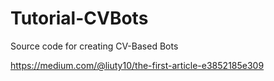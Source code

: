 # Tutorial-CVBots
Source code for creating CV-Based Bots

https://medium.com/@liuty10/the-first-article-e3852185e309
